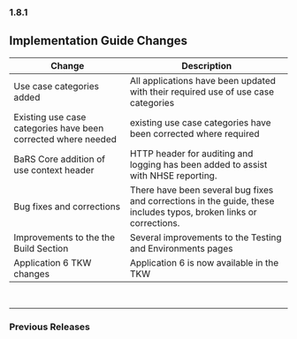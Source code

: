 ### 1.8.1

## Implementation Guide Changes

| Change                                | Description                                                                                             |
|---------------------------------------|---------------------------------------------------------------------------------------------------------|
| Use case categories added        | All applications have been updated with their required use of use case categories  |
| Existing use case categories have been corrected where needed      | existing use case categories have been corrected where required |
| BaRS Core addition of use context header      | HTTP header for auditing and logging has been added to assist with NHSE reporting. |
| Bug fixes and corrections  |There have been several bug fixes and corrections in the guide, these includes typos, broken links or corrections.|
| Improvements to the the Build Section  | Several improvements to the Testing and Environments pages |
| Application 6 TKW changes | Application 6 is now available in the TKW |


<br>
<hr>

### Previous Releases
